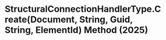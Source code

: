 # StructuralConnectionHandlerType.Create(Document, String, Guid, String, ElementId) Method (2025)

﻿